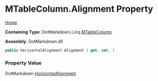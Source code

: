# MTableColumn\.Alignment Property

[Home](../../../../README.md)

**Containing Type**: DotMarkdown\.Linq\.[MTableColumn](../README.md)

**Assembly**: DotMarkdown\.dll

```csharp
public HorizontalAlignment Alignment { get; set; }
```

### Property Value

DotMarkdown\.[HorizontalAlignment](../../../HorizontalAlignment/README.md)


